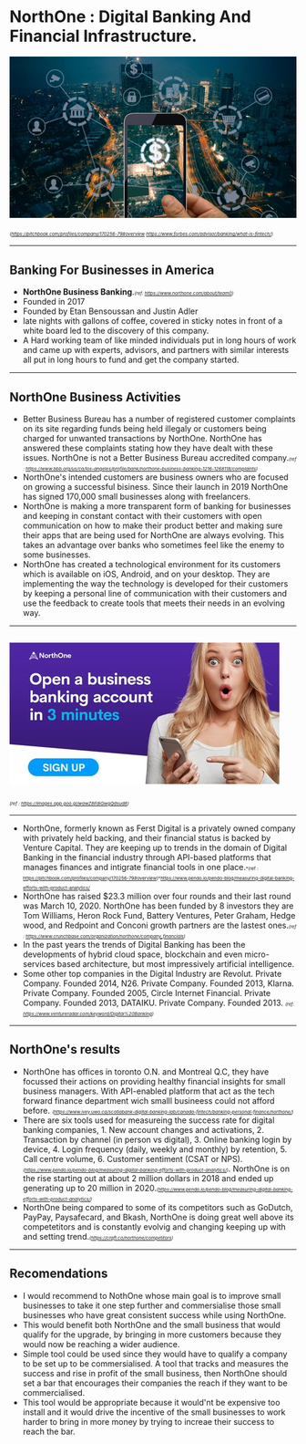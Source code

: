 # NorthOne : Digital Banking And Financial Infrastructure.
![alt text](Images/image_1.jpg)

*<span style="font-size:8px">(https://pitchbook.com/profiles/company/170256-79#overview https://www.forbes.com/advisor/banking/what-is-fintech/)</span>*

---

## Banking For Businesses in America
* **NorthOne Business Banking**.<span style="font-size:8px">*(ref: https://www.northone.com/about/team0)*</span>
* Founded in 2017
* Founded by Etan Bensoussan and Justin Adler
* late nights with gallons of coffee, covered in sticky notes in front of a white board led to the discovery of this company.
* A Hard working team of like minded individuals put in long hours of work and came up with experts, advisors, and partners with similar interests all put in long hours to fund and get the company started.
---

## NorthOne Business Activities
* Better Business Bureau has a number of registered customer complaints on its site regarding funds being held illegaly or customers being charged for unwanted transactions by NorthOne. NorthOne has answered these complaints stating how they have dealt with these issues. NorthOne is not a Better Business Bureau accredited company.<span style="font-size:8px">*(ref : https://www.bbb.org/us/ca/los-angeles/profile/bank/northone-business-banking-1216-1268118/complaints)*</span>
* NorthOne's intended customers are business owners who are focused on growing a successful bisiness. Since their launch in 2019 NorthOne has signed 170,000 small businesses along with freelancers.
* NorthOne is making a more transparent form of banking for businesses and keeping in constant contact with their customers with open communication on how to make their product better and making sure their apps that are being used for NorthOne are always evolving. This takes an advantage over banks who sometimes feel like the enemy to some businesses.
* NorthOne has created a technological environment for its customers which is available on iOS, Android, and on your desktop. They are implementing the way the technology is developed for their customers by keeping a personal line of communication with their customers and use the feedback to create tools that meets their needs in an evolving way.
---

## ![alt text](Images/image_3.jpg)

*<span style="font-size:8px">(ref : https://images.app.goo.gl/wawZ8FdiGwgQdsud8)</span>*

---
* NorthOne, formerly known as Ferst Digital is a privately owned company with privately held backing, and their financial status is backed by Venture Capital. They are keeping up to trends in the domain of Digital Banking in the financial industry through API-based platforms that manages finances and intigrate financial tools in one place.<span style="font-size:8px">*(ref : https://pitchbook.com/profiles/company/170256-79#overview)*https://www.pendo.io/pendo-blog/measuring-digital-banking-efforts-with-product-analytics/
* NorthOne has raised $23.3 million over four rounds and their last round was March 10, 2020. NorthOne has been funded by 8 investors they are Tom Williams, Heron Rock Fund, Battery Ventures, Peter Graham, Hedge wood, and Redpoint and Conconi growth partners are the lastest ones.<span style="font-size:8px">*(ref : https://www.crunchbase.com/organization/northone/company_financials)*</span>
* In the past years the trends of Digital Banking has been the developments of hybrid cloud space, blockchain and even micro-services based architecture, but most impressively artificial intelligence.
* Some other top companies in the Digital Industry are Revolut. Private Company. Founded 2014, N26. Private Company. Founded 2013, Klarna. Private Company. Founded 2005, Circle Internet Financial. Private Company. Founded 2013, DATAIKU. Private Company. Founded 2013. <span style="font-size:8px">*(ref: https://www.ventureradar.com/keyword/Digital%20Banking)*</span>
---
## NorthOne's results
* NorthOne has offices in toronto O.N. and Montreal Q.C, they have focussed their actions on providing healthy financial insights for small business managers. With API-enabled platform that act as the tech forward finance department wich smalll busineess could not afford before. <span style="font-size:8px">*(https://www.ivey.uwo.ca/scotiabank-digital-banking-lab/canada-fintech/banking-personal-finance/northone/)*</span>
*  There are six tools used for measureing the success rate for digital banking companies, 1. New account changes and activations, 2. Transaction by channel (in person vs digital), 3. Online banking login by device, 4. Login frequency (daily, weekly and monthly) by retention, 5. Call centre volume, 6. Customer sentiment (CSAT or NPS).<span style="font-size:8px">*(https://www.pendo.io/pendo-blog/measuring-digital-banking-efforts-with-product-analytics/)*</span>. NorthOne is on the rise starting out at about 2 million dollars in 2018 and ended up generating up to 20 million in 2020.<span style="font-size:8px">*(https://www.pendo.io/pendo-blog/measuring-digital-banking-efforts-with-product-analytics/)*</span>
* NorthOne being compared to some of its competitors such as GoDutch, PayPay, Paysafecard, and Bkash, NorthOne is doing great well above its competetitors and is constantly evolvig and changing keeping up with and setting trend.<span style="font-size:8px">*(https://craft.co/northone/competitors)*</span>
---
## Recomendations
* I would recommend to NothOne whose main goal is to improve small businesses to take it one step further and commersialise those small businesses who have great consistent success while using NorthOne.
* This would benefit both NorthOne and the small business that would qualify for the upgrade, by bringing in more customers because they would now be reaching a wider audience.
* Simple tool could be used since they would have to qualify a company to be set up to be commersialised. A tool that tracks and measures the success and rise in profit of the small business, then NorthOne should set a bar that encourages their companies the reach if they want to be commercialised.
* This tool would be appropriate because it would'nt be expensive too install and it would drive the incentive of the small businesses to work harder to bring in more money by trying to increae their success to reach the bar.


